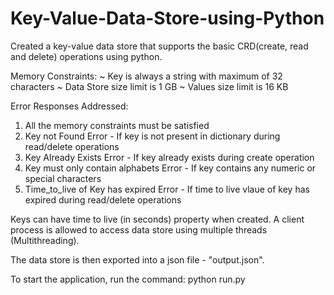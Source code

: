 # Key-Value-Data-Store-using-Python

Created a key-value data store that supports the basic CRD(create, read and delete) operations using python. 

Memory Constraints:
~ Key is always a string with maximum of 32 characters
~ Data Store size limit is 1 GB
~ Values size limit is 16 KB

Error Responses Addressed:
1) All the memory constraints must be satisfied
2) Key not Found Error - If key is not present in dictionary during read/delete operations
3) Key Already Exists Error - If key already exists during create operation
4) Key must only contain alphabets Error - If key contains any numeric or special characters
5) Time_to_live of Key has expired Error - If time to live vlaue of key has expired during read/delete operations

Keys can have time to live (in seconds) property when created.
A client process is allowed to access data store using multiple threads (Multithreading).

The data store is then exported into a json file - "output.json".

To start the application, run the command: python run.py
